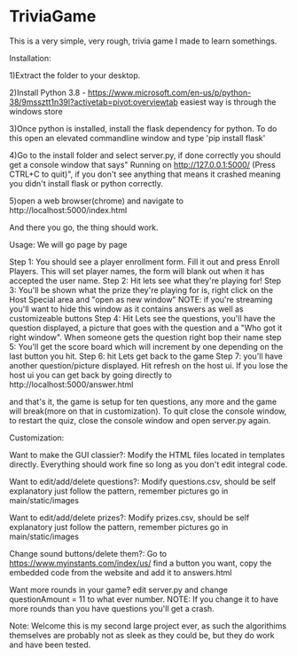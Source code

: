 # TriviaGame
This is a very simple, very rough, trivia game I made to learn somethings.


Installation:

1)Extract the folder to your desktop. 

2)Install Python 3.8 - https://www.microsoft.com/en-us/p/python-38/9mssztt1n39l?activetab=pivot:overviewtab easiest way is through the windows store

3)Once python is installed, install the flask dependency for python. To do this open an elevated commandline window and type 'pip install flask'

4)Go to the install folder and select server.py, if done correctly you should get a console window that says" Running on http://127.0.0.1:5000/ (Press CTRL+C to quit)", if you don't see anything that means it crashed meaning you didn't install flask or python correctly.

5)open a web browser(chrome) and navigate to http://localhost:5000/index.html

And there you go, the thing should work.




Usage: We will go page by page

Step 1: You should see a player enrollment form. Fill it out and press Enroll Players. This will set player names, the form will blank out when it has accepted the user name.
Step 2: Hit lets see what they're playing for!
Step 3: You'll be shown what the prize they're playing for is, right click on the Host Special area and "open as new window" NOTE: if you're streaming you'll want to hide this window as it contains answers as well as customizeable buttons
Step 4: Hit Lets see the questions, you'll have the question displayed, a picture that goes with the question and a "Who got it right window". When someone gets the question right bop their name
step 5: You'll get the score board which will increment by one depending on the last button you hit. 
Step 6: hit Lets get back to the game
Step 7: you'll have another question/picture displayed. Hit refresh on the host ui. If you lose the host ui you can get back by going directly to http://localhost:5000/answer.html

and that's it, the game is setup for ten questions, any more and the game will break(more on that in customization). To quit close the console window, to restart the quiz, close the console window and open server.py again. 



Customization:

Want to make the GUI classier?: Modify the HTML files located in templates directly. Everything should work fine so long as you don't edit integral code.

Want to edit/add/delete questions?: Modify questions.csv, should be self explanatory just follow the pattern, remember pictures go in main/static/images

Want to edit/add/delete prizes?: Modify prizes.csv, should be self explanatory just follow the pattern, remember pictures go in main/static/images

Change sound buttons/delete them?: Go to https://www.myinstants.com/index/us/ find a button you want, copy the embedded code from the website and add it to answers.html

Want more rounds in your game? edit server.py and change questionAmount = 11 to what ever number. NOTE: If you change it to have more rounds than you have questions you'll get a crash.


Note:
Welcome this is my second large project ever, as such the algorithims themselves are probably not as sleek as they could be, but they do work and have been tested.
